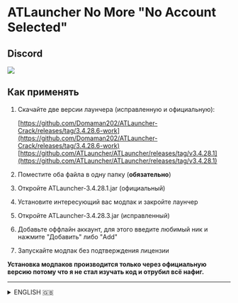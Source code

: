 # ATLauncher No More "No Account Selected"

## Discord

[![](https://camo.githubusercontent.com/39a8097dbf6bd69dcd5d4bad1858e61d5846528d53e4d26a9934721fd33fb3f7/68747470733a2f2f646362616467652e76657263656c2e6170702f6170692f7365727665722f7a6b7370664677714467)](https://discord.gg/WNEDhYXBKr)

## Как применять

1. Cкачайте две версии лаунчера (исправленную и официальную):

    [https://github.com/Domaman202/ATLauncher-Crack/releases/tag/3.4.28.6-work](https://github.com/Domaman202/ATLauncher-Crack/releases/tag/3.4.28.6-work)  
    [https://github.com/ATLauncher/ATLauncher/releases/tag/v3.4.28.1](https://github.com/ATLauncher/ATLauncher/releases/tag/v3.4.28.1)  

2. Поместите оба файла в одну папку (**обязательно**)
3. Откройте ATLauncher-3.4.28.1.jar (официальный)
4. Установите интересующий вас модпак и закройте лаунчер
5. Откройте ATLauncher-3.4.28.3.jar (исправленный)
6. Добавьте оффлайн аккаунт, для этого введите любимый ник и нажмите "Добавить" либо "Add"
7. Запускайте модпак без подтверждения лицензии

**Установка модпаков производится только через официальную версию потому что я не стал изучать код и отрубил всё нафиг.**
<hr>
<details><summary>ENGLISH 🇬🇧</summary>

## How to use

1. Download both versions of launchers (fixed and official): 
   
    [https://github.com/Domaman202/ATLauncher-Crack/releases/tag/3.4.28.6-work](https://github.com/Domaman202/ATLauncher-Crack/releases/tag/3.4.28.6-work)  
    [https://github.com/ATLauncher/ATLauncher/releases/tag/v3.4.28.1](https://github.com/ATLauncher/ATLauncher/releases/tag/v3.4.28.1)  

2. Put both files in the same directory (**important**)
3. Open ATLauncher-3.4.28.1.jar (official)
4. Install interesting modpack and close the launcher
5. Open ATLauncher-3.4.28.3.jar (fixed)
6. Add offline account: simply put any nickname you like and press "Add"
7. Run modpack without license checks

**Installing modpacks is performed only through official version because I didn't read much code and cut off everything.**

</details>
